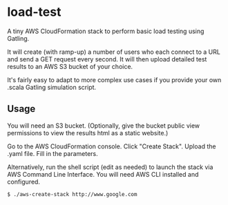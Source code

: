 # load-test

A tiny AWS CloudFormation stack to perform basic load testing using Gatling.

It will create (with ramp-up) a number of users who each connect to a URL and send a GET request every second. It will then upload detailed test results to an AWS S3 bucket of your choice.

It's fairly easy to adapt to more complex use cases if you provide your own .scala Gatling simulation script.

## Usage

You will need an S3 bucket. (Optionally, give the bucket public view permissions to view the results html as a static website.)

Go to the AWS CloudFormation console. Click "Create Stack". Upload the .yaml file. Fill in the parameters.

Alternatively, run the shell script (edit as needed) to launch the stack via AWS Command Line Interface. You will need AWS CLI installed and configured.

    $ ./aws-create-stack http://www.google.com
